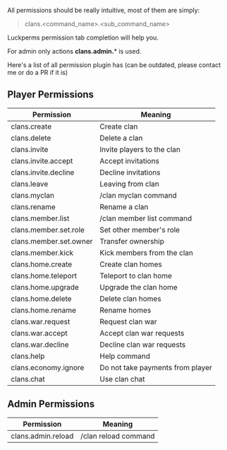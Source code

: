 All permissions should be really intuitive, most of them are simply:

> clans.<command_name\>.<sub_command_name\>

Luckperms permission tab completion will help you.

For admin only actions **clans.admin.*** is used.

Here's a list of all permission plugin has (can be outdated, please contact me or do a PR if it is)


## Player Permissions

| Permission             | Meaning                          |
|------------------------|----------------------------------|
| clans.create           | Create clan                      |
| clans.delete           | Delete a clan                    |
| clans.invite           | Invite players to the clan       |
| clans.invite.accept    | Accept invitations               |
| clans.invite.decline   | Decline invitations              |
| clans.leave            | Leaving from clan                |
| clans.myclan           | /clan myclan command             |
| clans.rename           | Rename a clan                    |
| clans.member.list      | /clan member list command        |
| clans.member.set.role  | Set other member's role          |
| clans.member.set.owner | Transfer ownership               |
| clans.member.kick      | Kick members from the clan       |
| clans.home.create      | Create clan homes                |
| clans.home.teleport    | Teleport to clan home            |
| clans.home.upgrade     | Upgrade the clan home            |
| clans.home.delete      | Delete clan homes                |
| clans.home.rename      | Rename homes                     |
| clans.war.request      | Request clan war                 |
| clans.war.accept       | Accept clan war requests         |
| clans.war.decline      | Decline clan war requests        |
| clans.help             | Help command                     |
| clans.economy.ignore   | Do not take payments from player |
| clans.chat             | Use clan chat                    |


## Admin Permissions

| Permission         | Meaning              |
|--------------------|----------------------|
| clans.admin.reload | /clan reload command |

